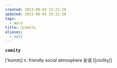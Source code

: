 ```yaml
---
created: 2023-08-03 15:21:59
updated: 2023-08-03 15:22:26
tags:
  - Word
title: 📖comity
aliases:
  - null
---
```


<pre><strong>comity</strong></pre>
['kɒmɪtɪ]
n. friendly social atmosphere 友谊
[[civility]]
